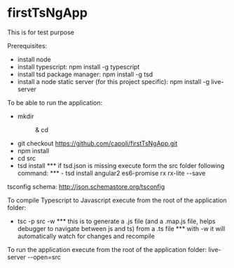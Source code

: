 # firstTsNgApp
This is for test purpose

Prerequisites:
- install node
- install typescript: npm install -g typescript
- install tsd package manager: npm install -g tsd
- install a node static server (for this project specific): npm install -g live-server

To be able to run the application:
- mkdir <dir> & cd <dir>
- git checkout https://github.com/capoli/firstTsNgApp.git
- npm install
- cd src
- tsd install
*** if tsd.json is missing execute form the src folder following command:
*** - tsd install angular2 es6-promise rx rx-lite --save

tsconfig schema: http://json.schemastore.org/tsconfig

To compile Typescript to Javascript execute from the root of the application folder:
- tsc -p src -w
*** this is to generate a .js file (and a .map.js file, helps debugger to navigate between js and ts) from a .ts file
*** with -w it will automatically watch for changes and recompile

To run the application execute from the root of the application folder:
live-server --open=src